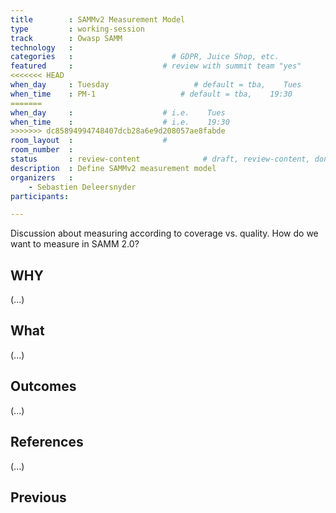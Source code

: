 ```yaml
---
title        : SAMMv2 Measurement Model
type         : working-session
track        : Owasp SAMM
technology   :
categories   :                      # GDPR, Juice Shop, etc.
featured     :                    # review with summit team "yes"
<<<<<<< HEAD
when_day     : Tuesday                   # default = tba,    Tues
when_time    : PM-1                   # default = tba,    19:30
=======
when_day     :                    # i.e.    Tues
when_time    :                    # i.e.    19:30
>>>>>>> dc85894994748407dcb28a6e9d208057ae8fabde
room_layout  :                    #
room_number  :
status       : review-content              # draft, review-content, done
description  : Define SAMMv2 measurement model
organizers   :
    - Sebastien Deleersnyder
participants:

---
```


Discussion about measuring according to coverage vs. quality. How do we want to measure in SAMM 2.0?

## WHY

(...)

## What

(...)

## Outcomes

(...)

## References

(...)


## Previous
